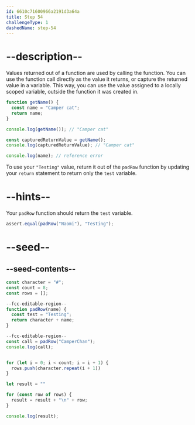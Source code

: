 ```yaml
---
id: 6610c71600966a2191d3a64a
title: Step 54
challengeType: 1
dashedName: step-54
---
```


# --description--

Values returned out of a function are used by calling the function. You can use the function call directly as the value it returns, or capture the returned value in a variable. This way, you can use the value assigned to a locally scoped variable, outside the function it was created in.

```js
function getName() {
  const name = "Camper cat";
  return name;
}

console.log(getName()); // "Camper cat"

const capturedReturnValue = getName();
console.log(capturedReturnValue); // "Camper cat"

console.log(name); // reference error
```

To use your `"Testing"` value, return it out of the `padRow` function by updating your `return` statement to return only the `test` variable.


# --hints--

Your `padRow` function should return the `test` variable.

```js
assert.equal(padRow("Naomi"), "Testing");
```

# --seed--

## --seed-contents--

```js
const character = "#";
const count = 8;
const rows = [];

--fcc-editable-region--
function padRow(name) {
  const test = "Testing";  
  return character + name;
}

--fcc-editable-region--
const call = padRow("CamperChan");
console.log(call);


for (let i = 0; i < count; i = i + 1) {
  rows.push(character.repeat(i + 1))
}

let result = ""

for (const row of rows) {
  result = result + "\n" + row;
}

console.log(result);
```
